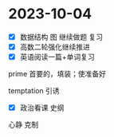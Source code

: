 # 2023-10-04

* [X] 数据结构 图 继续做题 复习
* [X] 高数二轮强化继续推进
* [X] 英语阅读一篇+单词复习

prime 首要的，填装；使准备好

temptation 引诱

* [X] 政治看课 史纲

心静 克制
